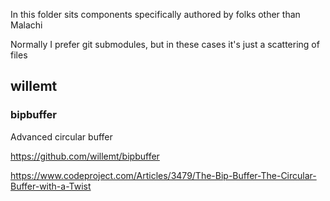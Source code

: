 In this folder sits components specifically authored by folks other than Malachi

Normally I prefer git submodules, but in these cases it's just a scattering of files

## willemt

### bipbuffer

Advanced circular buffer

https://github.com/willemt/bipbuffer

https://www.codeproject.com/Articles/3479/The-Bip-Buffer-The-Circular-Buffer-with-a-Twist
